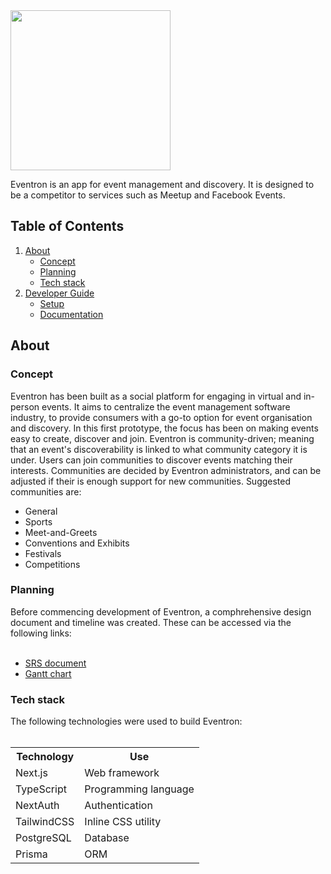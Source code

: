<img src="https://user-images.githubusercontent.com/73984595/195243643-fd2e5bc1-589b-462f-b54c-e66abc19e7ad.png" width="256" />

Eventron is an app for event management and discovery. It is designed to be a competitor to services such as Meetup and Facebook Events.

## Table of Contents
1. [About](https://github.com/william-herring/eventron#about)
    - [Concept](https://github.com/william-herring/eventron#concept)
    - [Planning](https://github.com/william-herring/eventron#planning)
    - [Tech stack](https://github.com/william-herring/eventron#stack)
2. [Developer Guide](https://github.com/william-herring/eventron#developer)
    - [Setup](https://github.com/william-herring/eventron#setup)
    - [Documentation](https://github.com/william-herring/eventron#documentation)

<h2 id='about'>About</h2>
<h3 id='concept'>Concept</h3>
<p>
Eventron has been built as a social platform for engaging in virtual and in-person events. It aims to centralize the event management software industry, to provide consumers with a go-to option for event organisation and discovery. In this first prototype, the focus has been on making events easy to create, discover and join. Eventron is community-driven; meaning that an event's discoverability is linked to what community category it is under. Users can join communities to discover events matching their interests. Communities are decided by Eventron administrators, and can be adjusted if their is enough support for new communities. Suggested communities are:
<ul>
    <li>General</li>
    <li>Sports</li>
    <li>Meet-and-Greets</li>
    <li>Conventions and Exhibits</li>
    <li>Festivals</li>
    <li>Competitions</li>
</ul>
</p>

<h3 id='planning'>Planning</h3>
Before commencing development of Eventron, a comphrehensive design document and timeline was created. These can be accessed via the following links: <br><br>
<ul>
    <li><a href='https://docs.google.com/document/d/1dpO2zW3C1RsBffR5z_qK9FPLazOCuV9Z1QbPeqrYSuE/edit?usp=sharing'>SRS document</a></li>
    <li><a href='https://panoramic-bosworth-c39.notion.site/c95dc78e019e4f6cbad3bdd1f410bc87?v=e9027655fd6d4228b5dfbe8c9272f7b0'>Gantt chart</a></li>
</ul>

<h3 id='stack'>Tech stack</h3>
The following technologies were used to build Eventron: <br><br>
<table>
  <tr>
    <th>Technology</th>
    <th>Use</th>
  </tr>
  <tr>
    <td>Next.js</td>
    <td>Web framework</td>
  </tr>
    <tr>
    <td>TypeScript</td>
    <td>Programming language</td>
  </tr>
    <tr>
    <td>NextAuth</td>
    <td>Authentication</td>
  </tr>
    <tr>
    <td>TailwindCSS</td>
    <td>Inline CSS utility</td>
  </tr>
  <tr>
    <td>PostgreSQL</td>
    <td>Database</td>
  </tr>
  <tr>
    <td>Prisma</td>
    <td>ORM</td>
  </tr>
</table>
